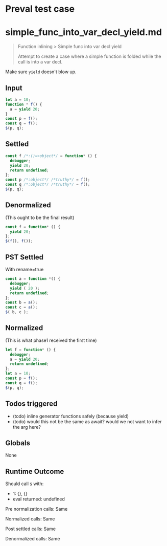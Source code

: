 # Preval test case

# simple_func_into_var_decl_yield.md

> Function inlining > Simple func into var decl yield
>
> Attempt to create a case where a simple function is folded while the call is into a var decl.

Make sure `yield` doesn't blow up.

## Input

`````js filename=intro
let a = 10;
function * f() {
  a = yield 20;
}
const p = f();
const q = f();
$(p, q);
`````


## Settled


`````js filename=intro
const f /*:()=>object*/ = function* () {
  debugger;
  yield 20;
  return undefined;
};
const p /*:object*/ /*truthy*/ = f();
const q /*:object*/ /*truthy*/ = f();
$(p, q);
`````


## Denormalized
(This ought to be the final result)

`````js filename=intro
const f = function* () {
  yield 20;
};
$(f(), f());
`````


## PST Settled
With rename=true

`````js filename=intro
const a = function *() {
  debugger;
  yield ( 20 );
  return undefined;
};
const b = a();
const c = a();
$( b, c );
`````


## Normalized
(This is what phase1 received the first time)

`````js filename=intro
let f = function* () {
  debugger;
  a = yield 20;
  return undefined;
};
let a = 10;
const p = f();
const q = f();
$(p, q);
`````


## Todos triggered


- (todo) inline generator functions safely (because yield)
- (todo) would this not be the same as await? would we not want to infer the arg here?


## Globals


None


## Runtime Outcome


Should call `$` with:
 - 1: {}, {}
 - eval returned: undefined

Pre normalization calls: Same

Normalized calls: Same

Post settled calls: Same

Denormalized calls: Same
